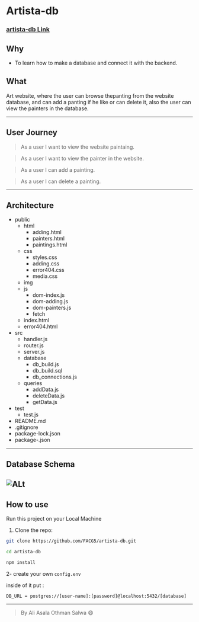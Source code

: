 # Artista-db

### **[artista-db Link](https://artista-db.herokuapp.com/)**

## **Why**

* To learn how to make a database and connect it with the backend.


## **What**

Art website, where the user can browse thepanting from the website database, and can add a panting if he like or can delete it, also the user can view the painters in the database.
___

## **User Journey**

> As a user I want to view the website paintaing.

> As a user I want to view the painter in the website.

> As a user I can add a painting.

> As a user I can delete a painting.

___

## **Architecture**

* public
  * html
    * adding.html
    * painters.html
    * paintings.html
  * css
    * styles.css
    * adding.css
    * error404.css
    * media.css
  * img
  * js
    * dom-index.js
    * dom-adding.js
    * dom-painters.js
    * fetch
  * index.html
  * error404.html
* src
    * handler.js
    * router.js
    * server.js
    * database
        * db_build.js
        * db_build.sql
        * db_connections.js
    * queries
        * addData.js
        * deleteData.js
        * getData.js
* test 
    * test.js
* README.md
* .gitignore 
* package-lock.json
* package-.json
  

---------
## Database Schema

![ALt](https://files.gitter.im/SalwaMugh/y2G3/schema.png)
---------

## **How to use**

Run this project on your Local Machine

1. Clone the repo:

```sh
git clone https://github.com/FACG5/artista-db.git
```
```sh
cd artista-db
```

   

```sh
npm install
```

2- create your own ```config.env``` 

inside of it put :

```DB_URL = postgres://[user-name]:[password]@localhost:5432/[database]```


-----
> By Ali Asala Othman Salwa :smile:
